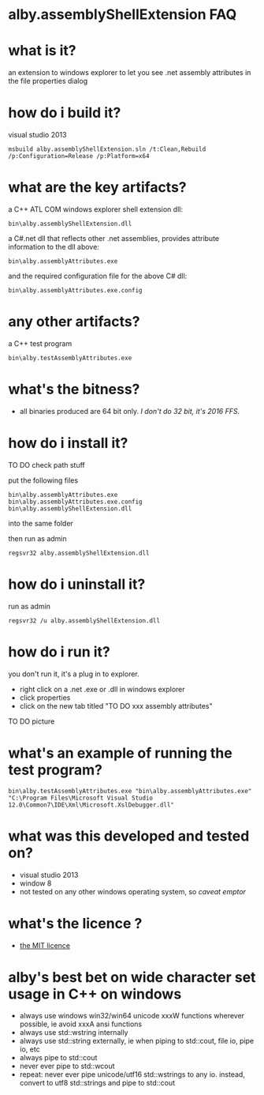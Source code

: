 # alby.assemblyShellExtension FAQ

# what is it?

an extension to windows explorer to let you see .net assembly attributes in the file properties dialog


# how do i build it?

visual studio 2013

    msbuild alby.assemblyShellExtension.sln /t:Clean,Rebuild /p:Configuration=Release /p:Platform=x64


# what are the key artifacts?

a C++ ATL COM windows explorer shell extension dll:

    bin\alby.assemblyShellExtension.dll 

	
a  C#.net dll that reflects other .net assemblies, provides attribute information to the dll above:

    bin\alby.assemblyAttributes.exe 

	
and the required configuration file for the above C# dll:

    bin\alby.assemblyAttributes.exe.config



# any other artifacts?

a C++ test program

    bin\alby.testAssemblyAttributes.exe 

	
# what's the bitness?

- all binaries produced are 64 bit only. *I don't do 32 bit, it's 2016 FFS.*


# how do i install it?

TO DO check path stuff

put the following files 

    bin\alby.assemblyAttributes.exe
    bin\alby.assemblyAttributes.exe.config
    bin\alby.assemblyShellExtension.dll 

into the same folder 

then run as admin

    regsvr32 alby.assemblyShellExtension.dll


# how do i uninstall it?

run as admin

    regsvr32 /u alby.assemblyShellExtension.dll


# how do i run it?

you don't run it, it's a plug in to explorer.

- right click on a .net .exe or .dll in windows explorer
- click properties
- click on the new tab titled "TO DO xxx assembly attributes"

TO DO picture


# what's an example of running the test program?

    bin\alby.testAssemblyAttributes.exe "bin\alby.assemblyAttributes.exe" "C:\Program Files\Microsoft Visual Studio 12.0\Common7\IDE\Xml\Microsoft.XslDebugger.dll"


# what was this developed and tested on?

- visual studio 2013
- window 8
- not tested on any other windows operating system, so *caveat emptor*

# what's the licence ?

- [the MIT licence](https://opensource.org/licenses/MIT)


# alby's best bet on wide character set usage in C++ on windows

- always use windows win32/win64 unicode xxxW functions wherever possible, ie avoid xxxA ansi functions 
- always use std::wstring internally
- always use std::string externally, ie when piping to std::cout, file io, pipe io, etc
- always pipe to std::cout
- never ever pipe to std::wcout
- repeat: never ever pipe unicode/utf16 std::wstrings to any io. instead, convert to utf8 std::strings and pipe to std::cout


